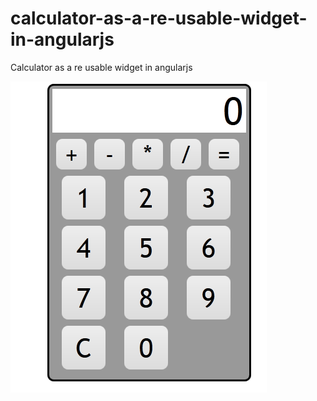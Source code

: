 # calculator-as-a-re-usable-widget-in-angularjs
Calculator as a re usable widget in angularjs

![](https://github.com/nishammahsin/calculator-as-a-re-usable-widget-in-angularjs/blob/master/calc.png)
